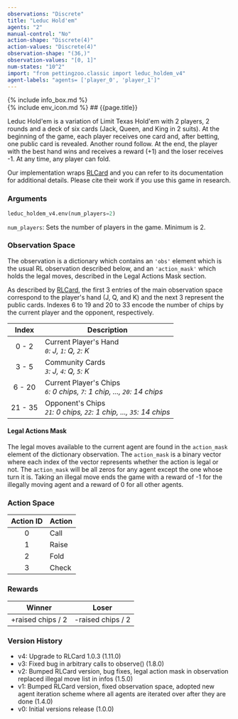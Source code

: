 ```yaml
---
observations: "Discrete"
title: "Leduc Hold'em"
agents: "2"
manual-control: "No"
action-shape: "Discrete(4)"
action-values: "Discrete(4)"
observation-shape: "(36,)"
observation-values: "[0, 1]"
num-states: "10^2"
import: "from pettingzoo.classic import leduc_holdem_v4"
agent-labels: "agents= ['player_0', 'player_1']"
---
```


<div class="docu-info" markdown="1">
{% include info_box.md %}
</div>

<div class="docu-content" markdown="1">
<div class="appear_big env-title" markdown="1">
{% include env_icon.md %}
## {{page.title}}
</div>




Leduc Hold'em is a variation of Limit Texas Hold'em with 2 players, 2 rounds and a deck of six cards (Jack, Queen, and King in 2 suits). At the beginning of the game, each player receives one card and, after betting, one public card is revealed. Another round follow. At the end, the player with the best hand wins and receives a reward (+1) and the loser receives -1. At any time, any player can fold.   

Our implementation wraps [RLCard](http://rlcard.org/games.html#leduc-hold-em) and you can refer to its documentation for additional details. Please cite their work if you use this game in research.

### Arguments

``` python
leduc_holdem_v4.env(num_players=2)
```

`num_players`: Sets the number of players in the game. Minimum is 2.

### Observation Space

The observation is a dictionary which contains an `'obs'` element which is the usual RL observation described below, and an  `'action_mask'` which holds the legal moves, described in the Legal Actions Mask section.

As described by [RLCard](https://github.com/datamllab/rlcard/blob/master/docs/games#leduc-holdem), the first 3 entries of the main observation space correspond to the player's hand (J, Q, and K) and the next 3 represent the public cards. Indexes 6 to 19 and 20 to 33 encode the number of chips by the current player and the opponent, respectively.

|  Index  | Description                                                                  |
|:-------:|------------------------------------------------------------------------------|
|  0 - 2  | Current Player's Hand<br>_`0`: J, `1`: Q, `2`: K_                            |
|  3 - 5  | Community Cards<br>_`3`: J, `4`: Q, `5`: K_                                  |
|  6 - 20 | Current Player's Chips<br>_`6`: 0 chips, `7`: 1 chip, ..., `20`: 14 chips_   |
| 21 - 35 | Opponent's Chips<br>_`21`: 0 chips, `22`: 1 chip, ..., `35`: 14 chips_       |


#### Legal Actions Mask

The legal moves available to the current agent are found in the `action_mask` element of the dictionary observation. The `action_mask` is a binary vector where each index of the vector represents whether the action is legal or not. The `action_mask` will be all zeros for any agent except the one whose turn it is. Taking an illegal move ends the game with a reward of -1 for the illegally moving agent and a reward of 0 for all other agents.

### Action Space

| Action ID | Action |
|:---------:|--------|
|     0     | Call   |
|     1     | Raise  |
|     2     | Fold   |
|     3     | Check  |

### Rewards

|      Winner       |       Loser       |
| :---------------: | :---------------: |
| +raised chips / 2 | -raised chips / 2 |


### Version History

* v4: Upgrade to RLCard 1.0.3 (1.11.0)
* v3: Fixed bug in arbitrary calls to observe() (1.8.0)
* v2: Bumped RLCard version, bug fixes, legal action mask in observation replaced illegal move list in infos (1.5.0)
* v1: Bumped RLCard version, fixed observation space, adopted new agent iteration scheme where all agents are iterated over after they are done (1.4.0)
* v0: Initial versions release (1.0.0)
</div>